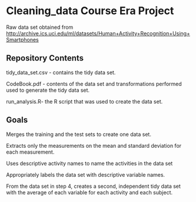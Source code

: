 #  Cleaning_data Course Era Project
   
   Raw data set obtained from http://archive.ics.uci.edu/ml/datasets/Human+Activity+Recognition+Using+Smartphones

## Repository Contents

   tidy_data_set.csv - contains the tidy data set.

   CodeBook.pdf - contents of the data set and transformations performed used to generate the tidy data set.

   run_analysis.R- the R script that was used to create the data set.

## Goals

   Merges the training and the test sets to create one data set.

   Extracts only the measurements on the mean and standard deviation for each measurement.

   Uses descriptive activity names to name the activities in the data set

   Appropriately labels the data set with descriptive variable names.

   From the data set in step 4, creates a second, independent tidy data set with the average of each variable for each activity and each subject.